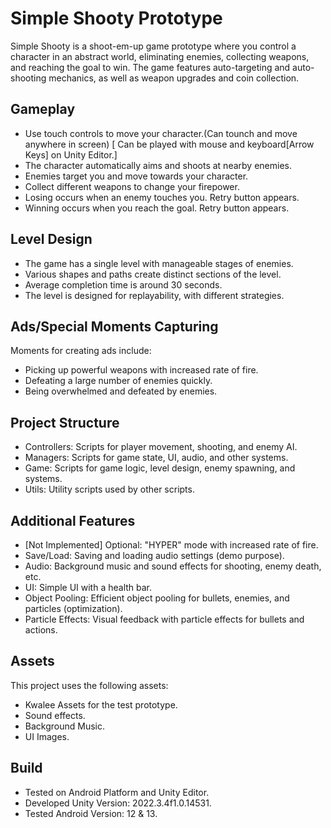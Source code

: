 # Simple Shooty Prototype

Simple Shooty is a shoot-em-up game prototype where you control a character in an abstract world, eliminating enemies, collecting weapons, and reaching the goal to win. The game features auto-targeting and auto-shooting mechanics, as well as weapon upgrades and coin collection.

## Gameplay

- Use touch controls to move your character.(Can tounch and move anywhere in screen) [ Can be played with mouse and keyboard[Arrow Keys] on Unity Editor.]
- The character automatically aims and shoots at nearby enemies.
- Enemies target you and move towards your character.
- Collect different weapons to change your firepower.
- Losing occurs when an enemy touches you. Retry button appears.
- Winning occurs when you reach the goal. Retry button appears.

## Level Design

- The game has a single level with manageable stages of enemies.
- Various shapes and paths create distinct sections of the level.
- Average completion time is around 30 seconds.
- The level is designed for replayability, with different strategies.

## Ads/Special Moments Capturing

Moments for creating ads include:

- Picking up powerful weapons with increased rate of fire.
- Defeating a large number of enemies quickly.
- Being overwhelmed and defeated by enemies.

## Project Structure

- Controllers: Scripts for player movement, shooting, and enemy AI.
- Managers: Scripts for game state, UI, audio, and other systems.
- Game: Scripts for game logic, level design, enemy spawning, and systems.
- Utils: Utility scripts used by other scripts.

## Additional Features

- [Not Implemented] Optional: "HYPER" mode with increased rate of fire.
- Save/Load: Saving and loading audio settings (demo purpose).
- Audio: Background music and sound effects for shooting, enemy death, etc.
- UI: Simple UI with a health bar.
- Object Pooling: Efficient object pooling for bullets, enemies, and particles (optimization).
- Particle Effects: Visual feedback with particle effects for bullets and actions.

## Assets

This project uses the following assets:

- Kwalee Assets for the test prototype.
- Sound effects.
- Background Music.
- UI Images.

## Build

- Tested on Android Platform and Unity Editor.
- Developed Unity Version: 2022.3.4f1.0.14531.
- Tested Android Version: 12 & 13.
